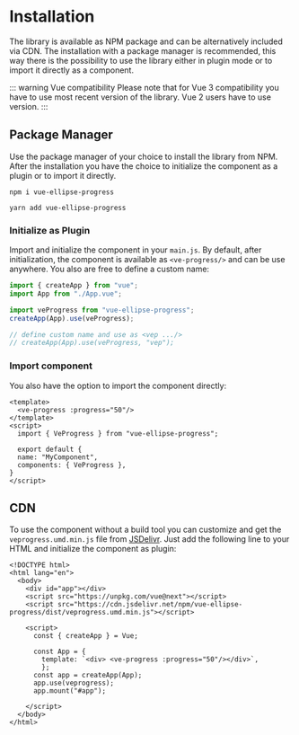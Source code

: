 # Installation

The library is available as NPM package and can be alternatively included via CDN. 
The installation with a package manager is recommended, 
this way there is the possibility to use the library either in plugin mode or to import it directly as a component.

::: warning Vue compatibility
Please note that for Vue 3 compatibility you have to use most recent <Badge type="tip" text="2.x" vertical="middle" /> 
version of the library. Vue 2 users have
to use <Badge type="tip" text="1.x" vertical="middle" /> version.
:::

## Package Manager

Use the package manager of your choice to install the library from NPM. After the installation you have the choice to 
initialize the component as a plugin or to import it directly.

<CodeGroup>
  <CodeGroupItem title="NPM">

```bash:no-line-numbers
npm i vue-ellipse-progress
```

  </CodeGroupItem>

  <CodeGroupItem title="Yarn" active>

```bash:no-line-numbers
yarn add vue-ellipse-progress
```

  </CodeGroupItem>
</CodeGroup>

### Initialize as Plugin

Import and initialize the component in your `main.js`. By default, after initialization, the component is available as 
`<ve-progress/>` and can be use anywhere. You also are free to define a custom name:

```js
import { createApp } from "vue";
import App from "./App.vue";

import veProgress from "vue-ellipse-progress";
createApp(App).use(veProgress);

// define custom name and use as <vep .../>
// createApp(App).use(veProgress, "vep");

```

### Import component

You also have the option to import the component directly:

```vue
<template>
  <ve-progress :progress="50"/>    
</template>
<script>
  import { VeProgress } from "vue-ellipse-progress";

  export default {
  name: "MyComponent",
  components: { VeProgress },
}
</script>
```
## CDN

To use the component without a build tool you can customize and get the `veprogress.umd.min.js` file from [JSDelivr](https://www.jsdelivr.com/package/npm/vue-ellipse-progress).
Just add the following line to your HTML and initialize the component as plugin:

```html{6,12,15}
<!DOCTYPE html>
<html lang="en">
  <body>
    <div id="app"></div>
    <script src="https://unpkg.com/vue@next"></script>
    <script src="https://cdn.jsdelivr.net/npm/vue-ellipse-progress/dist/veprogress.umd.min.js"></script>

    <script>
      const { createApp } = Vue;

      const App = {
        template: `<div> <ve-progress :progress="50"/></div>`,
        };
      const app = createApp(App);
      app.use(veprogress);
      app.mount("#app");

    </script>
  </body>
</html>

```

